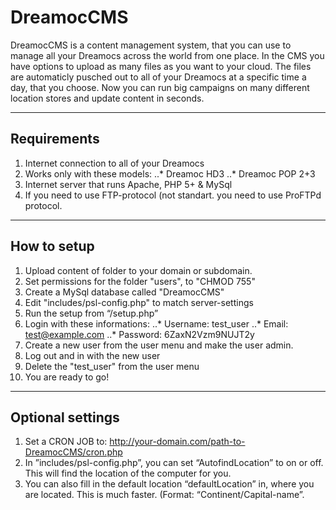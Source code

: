 # DreamocCMS

DreamocCMS is a content management system, that you can use to manage all your Dreamocs across the world from one place. In the CMS you have options to upload as many files as you want to your cloud. The files are automaticly pusched out to all of your Dreamocs at a specific time a day, that you choose. Now you can run big campaigns on many different location stores and update content in seconds.

---

## Requirements

1. Internet connection to all of your Dreamocs
2. Works only with these models:
..* Dreamoc HD3
..* Dreamoc POP 2+3
3. Internet server that runs Apache, PHP 5+ & MySql
4. If you need to use FTP-protocol (not standart. you need to use ProFTPd protocol.

---

## How to setup
1. Upload content of folder to your domain or subdomain.
2. Set permissions for the folder "users", to "CHMOD 755"
3. Create a MySql database called "DreamocCMS"
4. Edit "includes/psl-config.php" to match server-settings
5. Run the setup from “/setup.php”
6. Login with these informations: 
..* Username: test_user 
..* Email: test@example.com 
..* Password: 6ZaxN2Vzm9NUJT2y
7. Create a new user from the user menu and make the user admin.
8. Log out and in with the new user
9. Delete the "test_user" from the user menu
10. You are ready to go!

---

## Optional settings

1. Set a CRON JOB to: http://your-domain.com/path-to-DreamocCMS/cron.php
2. In ”includes/psl-config.php”, you can set “AutofindLocation” to on or off. This will find the location of the computer for you.
3. You can also fill in the default location “defaultLocation” in, where you are located. This is much faster. (Format: “Continent/Capital-name”.